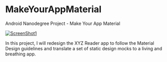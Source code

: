 # MakeYourAppMaterial
Android Nanodegree Project - Make Your App Material

[![ScreenShot1](https://raw.githubusercontent.com/theeheng/MakeYourAppMaterial/master/demo1.gif)](https://www.youtube.com/watch?v=mj-UGXC1r7o) 

In this project, I will redesign the XYZ Reader app to follow the Material Design guidelines and translate a set of static design mocks to a living and breathing app.
